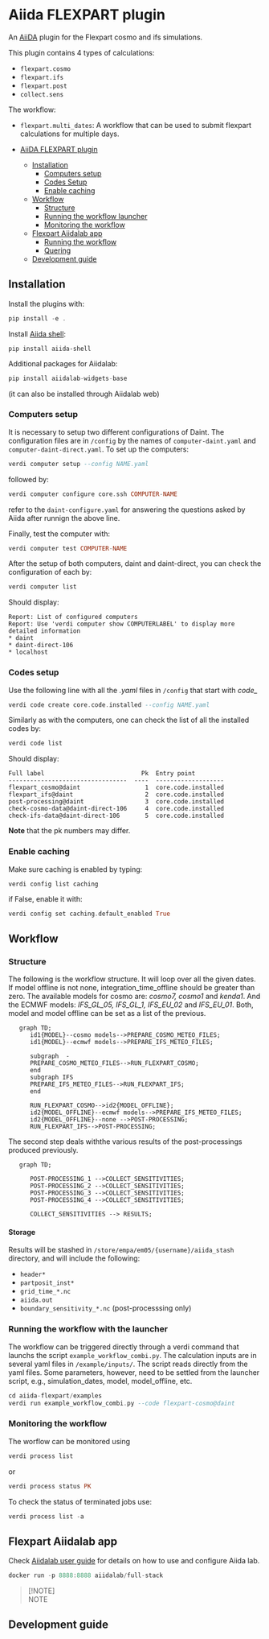 # Aiida FLEXPART plugin 
An [AiiDA](http://aiida-core.readthedocs.io/) plugin for the Flexpart cosmo and ifs simulations.

This plugin contains 4 types of calculations:

- `flexpart.cosmo`
- `flexpart.ifs`
- `flexpart.post`
- `collect.sens`

The workflow:

- `flexpart.multi_dates`: A workflow that can be used to submit flexpart calculations for multiple days.


- [AiiDA FLEXPART plugin](#aiida-flexpart-plugin)
  - [Installation](#installation)
    - [Computers setup](#computers-setup)
    - [Codes Setup](#codes-setup)
    - [Enable caching](#enable-caching)
  - [Workflow](#workflow)
    - [Structure](#structure)
    - [Running the workflow launcher](#workflow-launcher)
    - [Monitoring the workflow](#monitoring-the-workflow)
  - [Flexpart Aiidalab app](#flexpart-aiidalab-app)
    - [Running the workflow](#running-the-workflow)
    - [Quering](#quering)
  - [Development guide](#development-guide)

   

## Installation
Install the plugins with:
```hs
pip install -e .
```
Install [Aiida shell](https://aiida-shell.readthedocs.io/en/latest/):
```
pip install aiida-shell 
```
Additional packages for Aiidalab:

```hs
pip install aiidalab-widgets-base
```
(it can also be installed through Aiidalab web)

### Computers setup
It is necessary to setup two different configurations of Daint. The configuration files are in `/config` by the names of `computer-daint.yaml` and `computer-daint-direct.yaml`. To set up the computers:

```hs
verdi computer setup --config NAME.yaml
```
followed by:

```hs
verdi computer configure core.ssh COMPUTER-NAME
```
refer to the `daint-configure.yaml` for answering the questions asked by Aiida after runnign the above line.

Finally, test the computer with:
```hs
verdi computer test COMPUTER-NAME
```

After the setup of both computers, daint and daint-direct, you can check the configuration of each by:
```hs
verdi computer list
```
Should display:
```
Report: List of configured computers
Report: Use 'verdi computer show COMPUTERLABEL' to display more detailed information
* daint
* daint-direct-106
* localhost
```
### Codes setup
Use the following line with all the <i>.yaml</i> files in `/config` that start with <i>code_</i>
```hs
verdi code create core.code.installed --config NAME.yaml
```
Similarly as with the computers, one can check the list of all the installed codes by:
```hs
verdi code list
```
Should display:
```
Full label                           Pk  Entry point
---------------------------------  ----  -------------------
flexpart_cosmo@daint                  1  core.code.installed
flexpart_ifs@daint                    2  core.code.installed
post-processing@daint                 3  core.code.installed
check-cosmo-data@daint-direct-106     4  core.code.installed
check-ifs-data@daint-direct-106       5  core.code.installed
```
<b>Note</b> that the pk numbers may differ.

### Enable caching
Make sure caching is enabled by typing:<br>

```
verdi config list caching
```
if False, enable it with:

```hs
verdi config set caching.default_enabled True
```

## Workflow

### Structure

The following is the workflow structure. It will loop over all the given dates. If model offline is not none, integration_time_offline should be greater than zero. The available models for cosmo are: <i>cosmo7, cosmo1</i> and <i>kenda1</i>. And the ECMWF models: <i>IFS_GL_05, IFS_GL_1, IFS_EU_02</i> and <i>IFS_EU_01</i>. Both, model and model offline can be set as a list of the previous. 

```mermaid
   graph TD;
      id1{MODEL}--cosmo models-->PREPARE_COSMO_METEO_FILES;
      id1{MODEL}--ecmwf models-->PREPARE_IFS_METEO_FILES;

      subgraph  -
      PREPARE_COSMO_METEO_FILES-->RUN_FLEXPART_COSMO;
      end
      subgraph IFS
      PREPARE_IFS_METEO_FILES-->RUN_FLEXPART_IFS;
      end
      
      RUN_FLEXPART_COSMO-->id2{MODEL_OFFLINE};
      id2{MODEL_OFFLINE}--ecmwf models-->PREPARE_IFS_METEO_FILES;
      id2{MODEL_OFFLINE}--none -->POST-PROCESSING;
      RUN_FLEXPART_IFS-->POST-PROCESSING;
```

The second step deals withthe various results of the post-processings produced previously. 

```mermaid
   graph TD;
     
      POST-PROCESSING_1 -->COLLECT_SENSITIVITIES;
      POST-PROCESSING_2 -->COLLECT_SENSITIVITIES;
      POST-PROCESSING_3 -->COLLECT_SENSITIVITIES;
      POST-PROCESSING_4 -->COLLECT_SENSITIVITIES;

      COLLECT_SENSITIVITIES --> RESULTS;

```

#### Storage
Results will be stashed in `/store/empa/em05/{username}/aiida_stash` directory, and will include the following:

- `header*`
- `partposit_inst*`
- `grid_time_*.nc`
- `aiida.out`
- `boundary_sensitivity_*.nc` (post-processsing only)

### Running the workflow with the launcher

The workflow can be triggered directly through a verdi command that launchs the script `example_workflow_combi.py`. The calculation inputs are
in several yaml files in `/example/inputs/`. The script reads directly from the yaml files. Some parameters, however, need to be
settled from the launcher script, e.g., simulation_dates, model, model_offline, etc.

```hs
cd aiida-flexpart/examples
verdi run example_workflow_combi.py --code flexpart-cosmo@daint
```
### Monitoring the workflow

The worflow can be monitored using

```hs
verdi process list
```
 or 
```hs
verdi process status PK
```
To check the status of terminated jobs use:
```hs
verdi process list -a
```

## Flexpart Aiidalab app

Check [Aiidalab user guide](https://aiidalab.readthedocs.io/en/latest/usage/index.html) for details on how to use and configure Aiida lab.

```hs
docker run -p 8888:8888 aiidalab/full-stack
```
> [!NOTE]<br>
> NOTE

## Development guide


